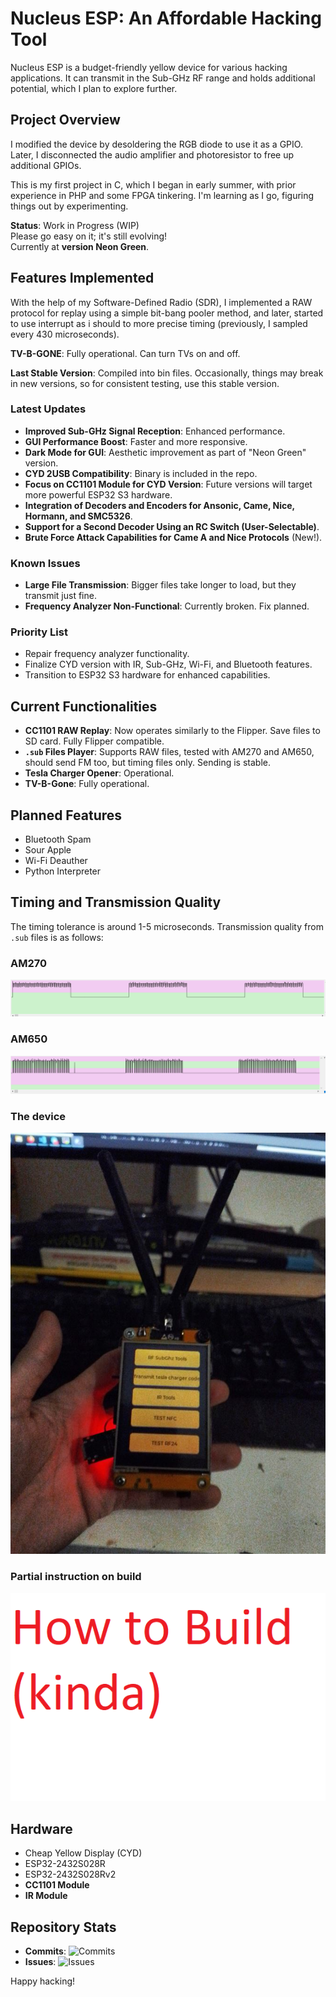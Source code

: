 # Nucleus ESP: An Affordable Hacking Tool

Nucleus ESP is a budget-friendly yellow device for various hacking applications. It can transmit in the Sub-GHz RF range and holds additional potential, which I plan to explore further.

## Project Overview

I modified the device by desoldering the RGB diode to use it as a GPIO. Later, I disconnected the audio amplifier and photoresistor to free up additional GPIOs.

This is my first project in C, which I began in early summer, with prior experience in PHP and some FPGA tinkering. I'm learning as I go, figuring things out by experimenting.

**Status**: Work in Progress (WIP)  
Please go easy on it; it's still evolving!  
Currently at **version Neon Green**.

## Features Implemented

With the help of my Software-Defined Radio (SDR), I implemented a RAW protocol for replay using a simple bit-bang pooler method, and later, started to use interrupt as i should to more precise timing (previously, I sampled every 430 microseconds).

**TV-B-GONE**: Fully operational. Can turn TVs on and off.

**Last Stable Version**: Compiled into bin files. Occasionally, things may break in new versions, so for consistent testing, use this stable version.

### Latest Updates
- **Improved Sub-GHz Signal Reception**: Enhanced performance.
- **GUI Performance Boost**: Faster and more responsive.
- **Dark Mode for GUI**: Aesthetic improvement as part of "Neon Green" version.
- **CYD 2USB Compatibility**: Binary is included in the repo.
- **Focus on CC1101 Module for CYD Version**: Future versions will target more powerful ESP32 S3 hardware.
- **Integration of Decoders and Encoders for Ansonic, Came, Nice, Hormann, and SMC5326**.
- **Support for a Second Decoder Using an RC Switch (User-Selectable)**.
- **Brute Force Attack Capabilities for Came A and Nice Protocols** (New!).

### Known Issues
- **Large File Transmission**: Bigger files take longer to load, but they transmit just fine.
- **Frequency Analyzer Non-Functional**: Currently broken. Fix planned.

### Priority List
- Repair frequency analyzer functionality.
- Finalize CYD version with IR, Sub-GHz, Wi-Fi, and Bluetooth features.
- Transition to ESP32 S3 hardware for enhanced capabilities.

## Current Functionalities
- **CC1101 RAW Replay**: Now operates similarly to the Flipper. Save files to SD card. Fully Flipper compatible.  
- **`.sub` Files Player**: Supports RAW files, tested with AM270 and AM650, should send FM too, but timing files only. Sending is stable.  
- **Tesla Charger Opener**: Operational.  
- **TV-B-Gone**: Fully operational.

## Planned Features
- Bluetooth Spam  
- Sour Apple  
- Wi-Fi Deauther  
- Python Interpreter  

## Timing and Transmission Quality

The timing tolerance is around 1-5 microseconds. Transmission quality from `.sub` files is as follows:

### AM270
![AM270 Transmission](https://github.com/GthiN89/NucleusESP32/blob/main/images/AM270.PNG)

### AM650
![AM650 Transmission](https://github.com/GthiN89/NucleusESP32/blob/main/images/AM650.PNG)

### The device
![Device](https://github.com/GthiN89/NucleusESP32/blob/main/images/IMG_20240924_193407_DRO.jpg)

### Partial instruction on build

[![Watch the video](https://github.com/GthiN89/NucleusESP32/raw/refs/heads/main/images/Untitled.png)](https://github.com/GthiN89/NucleusESP32/raw/refs/heads/main/video/video.mp4)

## Hardware
- Cheap Yellow Display (CYD)  
- ESP32-2432S028R  
- ESP32-2432S028Rv2  
- **CC1101 Module**  
- **IR Module**

## Repository Stats
- **Commits**: ![Commits](https://img.shields.io/github/commit-activity/m/GthiN89/NucleusESP32)
- **Issues**: ![Issues](https://img.shields.io/github/issues/GthiN89/NucleusESP32)

Happy hacking!
